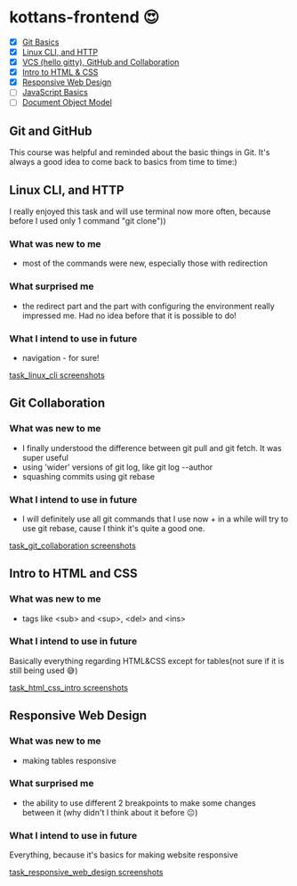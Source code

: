 # kottans-frontend :heart_eyes:

- [x] <a href='https://github.com/kottans/frontend/blob/master/tasks/git-intro.md'>Git Basics</a>
- [x] <a href='https://github.com/kottans/frontend/blob/master/tasks/linux-cli-http.md'>Linux CLI, and HTTP</a>
- [x] <a href='https://github.com/kottans/frontend/blob/master/tasks/git-collaboration.md'>VCS (hello gitty), GitHub and Collaboration</a>
- [x] <a href='https://github.com/kottans/frontend/blob/master/tasks/html-css-intro.md'>Intro to HTML & CSS</a>
- [x] <a href='https://github.com/kottans/frontend/blob/master/tasks/html-css-responsive.md'>Responsive Web Design</a>
- [ ] <a href='https://github.com/kottans/frontend/blob/master/tasks/js-basics.md'>JavaScript Basics</a>
- [ ] <a href='https://github.com/kottans/frontend/blob/master/tasks/js-dom.md'>Document Object Model</a> 

## Git and GitHub

This course was helpful and reminded about the basic things in Git. It's always a good idea to come back to basics from time to time:)

## Linux CLI, and HTTP

I really enjoyed this task and will use terminal now more often, because before I used only 1 command "git clone"))

### What was new to me

- most of the commands were new, especially those with redirection

### What surprised me

-  the redirect part and the part with configuring the environment really impressed me. Had no idea before that it is possible to do!

### What I intend to use in future

- navigation - for sure! 

<a href='https://github.com/YelyzavetaM/kottans-frontend/blob/master/task_linux_cli/task_linux_cli.md'>task_linux_cli screenshots</a>

## Git Collaboration

### What was new to me

- I finally understood the difference between git pull and git fetch. It was super useful
- using 'wider' versions of git log, like git log --author
- squashing commits using git rebase

### What I intend to use in future

- I will definitely use all git commands that I use now + in a while will try to use git rebase, cause I think it's quite a good one. 

<a href='https://github.com/YelyzavetaM/kottans-frontend/blob/git-collaboration/task_git_collaboration/task_git_collaboration.md'>task_git_collaboration screenshots</a>

## Intro to HTML and CSS

### What was new to me

- tags like \<sub\> and \<sup\>, \<del\> and \<ins\>

### What I intend to use in future

Basically everything regarding HTML&CSS except for tables(not sure if it is still being used :sweat_smile:)

<a href='https://github.com/YelyzavetaM/kottans-frontend/blob/master/task_html_css_intro/task_html_css_intro.md'>task_html_css_intro screenshots</a>


## Responsive Web Design

### What was new to me

- making tables responsive

### What surprised me

- the ability to use different 2 breakpoints to make some changes between it (why didn't I think about it before :neutral_face:)

### What I intend to use in future

Everything, because it's basics for making website responsive

<a href='https://github.com/YelyzavetaM/kottans-frontend/blob/master/task_responsive_web_design/task_responsive_web_design.md'>task_responsive_web_design screenshots</a>
